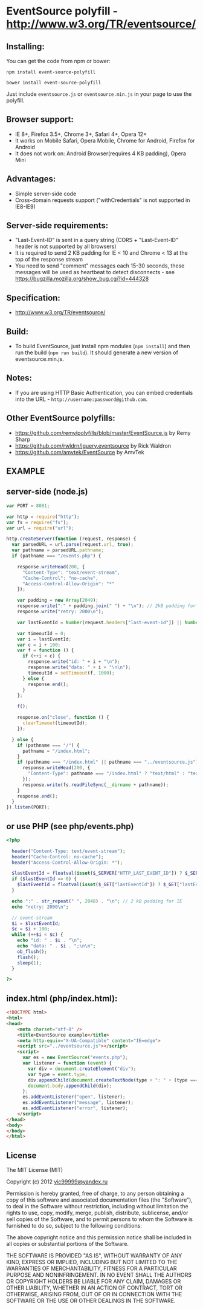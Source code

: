 EventSource polyfill - http://www.w3.org/TR/eventsource/
========================================================

Installing:
-----------

You can get the code from npm or bower:

```
npm install event-source-polyfill
```

```
bower install event-source-polyfill
```

Just include `eventsource.js` or `eventsource.min.js` in your page to use the polyfill.


Browser support:
----------------

* IE 8+, Firefox 3.5+, Chrome 3+, Safari 4+, Opera 12+
* It works on Mobile Safari, Opera Mobile, Chrome for Android, Firefox for Android
* It does not work on: Android Browser(requires 4 KB padding), Opera Mini

Advantages:
-----------

* Simple server-side code
* Cross-domain requests support ("withCredentials" is not supported in IE8-IE9)

Server-side requirements:
-------------------------

* "Last-Event-ID" is sent in a query string (CORS + "Last-Event-ID" header is not supported by all browsers)
* It is required to send 2 KB padding for IE < 10 and Chrome < 13 at the top of the response stream
* You need to send "comment" messages each 15-30 seconds, these messages will be used as heartbeat to detect disconnects - see https://bugzilla.mozilla.org/show_bug.cgi?id=444328

Specification:
--------------

* http://www.w3.org/TR/eventsource/

Build:
------

* To build EventSource, just install npm modules (`npm install`) and then run the build (`npm run build`). It should generate a new version of eventsource.min.js.

Notes:
-----
 * If you are using HTTP Basic Authentication, you can embed credentials into the URL - `http://username:password@github.com`.

Other EventSource polyfills:
----------------------------

* https://github.com/remy/polyfills/blob/master/EventSource.js by Remy Sharp
* https://github.com/rwldrn/jquery.eventsource by Rick Waldron
* https://github.com/amvtek/EventSource by AmvTek

EXAMPLE
-------



server-side (node.js)
---------------------

```javascript
var PORT = 8081;

var http = require("http");
var fs = require("fs");
var url = require("url");

http.createServer(function (request, response) {
  var parsedURL = url.parse(request.url, true);
  var pathname = parsedURL.pathname;
  if (pathname === "/events.php") {

    response.writeHead(200, {
      "Content-Type": "text/event-stream",
      "Cache-Control": "no-cache",
      "Access-Control-Allow-Origin": "*"
    });

    var padding = new Array(2049);
    response.write(":" + padding.join(" ") + "\n"); // 2kB padding for IE
    response.write("retry: 2000\n");

    var lastEventId = Number(request.headers["last-event-id"]) || Number(parsedURL.query.lastEventId) || 0;

    var timeoutId = 0;
    var i = lastEventId;
    var c = i + 100;
    var f = function () {
      if (++i < c) {
        response.write("id: " + i + "\n");
        response.write("data: " + i + "\n\n");
        timeoutId = setTimeout(f, 1000);
      } else {
        response.end();
      }
    };

    f();

    response.on("close", function () {
      clearTimeout(timeoutId);
    });

  } else {
    if (pathname === "/") {
      pathname = "/index.html";
    }
    if (pathname === "/index.html" || pathname === "../eventsource.js") {
      response.writeHead(200, {
        "Content-Type": pathname === "/index.html" ? "text/html" : "text/javascript"
      });
      response.write(fs.readFileSync(__dirname + pathname));
    }
    response.end();
  }
}).listen(PORT);
```

or use PHP (see php/events.php)
-------------------------------
```php
<?php

  header("Content-Type: text/event-stream");
  header("Cache-Control: no-cache");
  header("Access-Control-Allow-Origin: *");

  $lastEventId = floatval(isset($_SERVER["HTTP_LAST_EVENT_ID"]) ? $_SERVER["HTTP_LAST_EVENT_ID"] : 0);
  if ($lastEventId == 0) {
    $lastEventId = floatval(isset($_GET["lastEventId"]) ? $_GET["lastEventId"] : 0);
  }

  echo ":" . str_repeat(" ", 2048) . "\n"; // 2 kB padding for IE
  echo "retry: 2000\n";

  // event-stream
  $i = $lastEventId;
  $c = $i + 100;
  while (++$i < $c) {
    echo "id: " . $i . "\n";
    echo "data: " . $i . ";\n\n";
    ob_flush();
    flush();
    sleep(1);
  }

?>
```

index.html (php/index.html):
----------------------------
```html
<!DOCTYPE html>
<html>
<head>
    <meta charset="utf-8" />
    <title>EventSource example</title>
    <meta http-equiv="X-UA-Compatible" content="IE=edge">
    <script src="../eventsource.js"></script>
    <script>
      var es = new EventSource("events.php");
      var listener = function (event) {
        var div = document.createElement("div");
        var type = event.type;
        div.appendChild(document.createTextNode(type + ": " + (type === "message" ? event.data : es.url)));
        document.body.appendChild(div);
      };
      es.addEventListener("open", listener);
      es.addEventListener("message", listener);
      es.addEventListener("error", listener);
    </script>
</head>
<body>
</body>
</html>
```


License
-------
The MIT License (MIT)

Copyright (c) 2012 vic99999@yandex.ru

Permission is hereby granted, free of charge, to any person obtaining a copy of this software and associated documentation files (the "Software"), to deal in the Software without restriction, including without limitation the rights to use, copy, modify, merge, publish, distribute, sublicense, and/or sell copies of the Software, and to permit persons to whom the Software is furnished to do so, subject to the following conditions:

The above copyright notice and this permission notice shall be included in all copies or substantial portions of the Software.

THE SOFTWARE IS PROVIDED "AS IS", WITHOUT WARRANTY OF ANY KIND, EXPRESS OR IMPLIED, INCLUDING BUT NOT LIMITED TO THE WARRANTIES OF MERCHANTABILITY, FITNESS FOR A PARTICULAR PURPOSE AND NONINFRINGEMENT. IN NO EVENT SHALL THE AUTHORS OR COPYRIGHT HOLDERS BE LIABLE FOR ANY CLAIM, DAMAGES OR OTHER LIABILITY, WHETHER IN AN ACTION OF CONTRACT, TORT OR OTHERWISE, ARISING FROM, OUT OF OR IN CONNECTION WITH THE SOFTWARE OR THE USE OR OTHER DEALINGS IN THE SOFTWARE.
